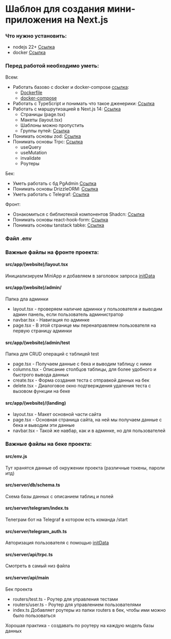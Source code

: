 # Шаблон для создания мини-приложения на Next.js

### Что нужно установить:
- nodejs 22+ [Ссылка](https://nodejs.org/en/download/prebuilt-installer/current)
- docker [Ссылка](https://docs.docker.com/desktop/setup/install/windows-install/)


### Перед работой необходимо уметь:
Всем:
- Работать базово с docker и docker-compose [ссылка](https://docs.docker.com/manuals/):
    - [Dockerfile](https://doka.guide/tools/dockerfile/)
    - [docker-compose](https://ru.hexlet.io/courses/docker-basics/lessons/docker-compose/theory_unit)
- Работать с TypeScript и понимать что такое дженерики: [Ссылка](https://www.youtube.com/watch?v=V7hBejCH1HI)
- Работать с маршрутизацией в Next.js 14: [Ссылка](https://my-js.org/docs/guide/nextjs/#%D0%BE%D0%BF%D1%80%D0%B5%D0%B4%D0%B5%D0%BB%D0%B5%D0%BD%D0%B8%D0%B5-%D1%80%D0%BE%D1%83%D1%82%D0%BE%D0%B2)
    - Страницы (page.tsx)
    - Макеты (layout.tsx)
    - Шаблоны можно пропустить
    - Группы путей: [Ссылка](https://my-js.org/docs/guide/nextjs/#%D0%B3%D1%80%D1%83%D0%BF%D0%BF%D1%8B-%D1%80%D0%BE%D1%83%D1%82%D0%BE%D0%B2)
- Понимать основы zod: [Ссылка](https://habr.com/ru/articles/855734/)
- Понимать основы Trpc: [Ссылка](https://my-js.org/docs/guide/trpc)
    - useQuery
    - useMutation
    - invalidate
    - Роутеры

Бек:
- Уметь работать с бд PgAdmin [Ссылка](https://www.pgadmin.org/)
- Понимать основы DrizzleORM: [Ссылка](https://orm.drizzle.team/docs/get-started/postgresql-new)
- Уметь работать с Telegraf: [Ссылка](https://www.youtube.com/watch?v=ssaG31RBao0)

Фронт:
- Ознакомиться с библиотекой компонентов Shadcn: [Ссылка](https://ui.shadcn.com/)
- Понимать основы react-hook-form: [Ссылка](https://react-hook-form.com/get-started)
- Понимать основы tanstack tabke: [Ссылка](https://tanstack.com/table/latest/docs/guide/tables)


### Файл .env


### Важные файлы на фронте проекта:

#### src/app/(website)/layout.tsx
Инициализируем MiniApp и добавляем в заголовок запроса [initData](https://docs.telegram-mini-apps.com/platform/init-data) 

#### src/app/(website)/admin/
Папка дла админки
- layout.tsx - проверяем наличие админки у пользователя и выводим админ панель, если пользователь администратор
- navbar.tsx - Навигация по админке
- page.tsx - В этой странице мы перенаправляем пользователя на первую страницу админки


#### src/app/(website)/admin/test
Папка для CRUD операций с таблицей test
- page.tsx - Получаем данные с бека и выводим таблицу с ними
- columns.tsx - Описание столбцов таблицы, для более удобного и быстрого вывода данных
- create.tsx - Форма создания теста с отправкой данных на бек
- delete.tsx - Диалоговое окно подтверждения удаления теста с вызовом функции на беке

#### src/app/(website)/(landing)
- layout.tsx - Макет основной части сайта
- page.tsx - Основная страница сайта, на ней мы получаем данные с бека и выводим эти данные
- navbar.tsx - Такой же навбар, как и в админке, но для пользователей



### Важные файлы на беке проекта:

#### src/env.js
Тут хранятся данные об окружении проекта (различные токены, пароли итд)

#### src/server/db/schema.ts
Схема базы данных с описанием таблиц и полей

#### src/server/telegram/index.ts
Телеграм бот на Telegraf в котором есть команда /start

#### src/server/telegram_auth.ts
Авторизация пользователя с помощью [initData](https://docs.telegram-mini-apps.com/platform/init-data) 

#### src/server/api/trpc.ts
Смотреть в самый низ файла

#### src/server/api/main
Бек проекта
- routers/test.ts - Роутер для управления тестами
- routers/user.ts - Роутер для управлением пользователями
- index.ts Добавляет роутеры из папки routers в бек, чтобы ими можно было пользоваться

Хорошая практика - создавать по роутеру на каждую модель базы данных
